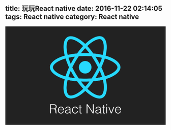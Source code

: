 title: 玩玩React native
date: 2016-11-22 02:14:05
tags: React native
category: React native
---

<img src="/images/reactnative.png" class="full-image" />
